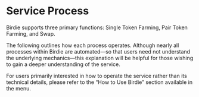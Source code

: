 # Service Process

Birdie supports three primary functions: Single Token Farming, Pair Token Farming, and Swap.&#x20;

The following outlines how each process operates. Although nearly all processes within Birdie are automated—so that users need not understand the underlying mechanics—this explanation will be helpful for those wishing to gain a deeper understanding of the service.

For users primarily interested in how to operate the service rather than its technical details, please refer to the “How to Use Birdie” section available in the menu.
